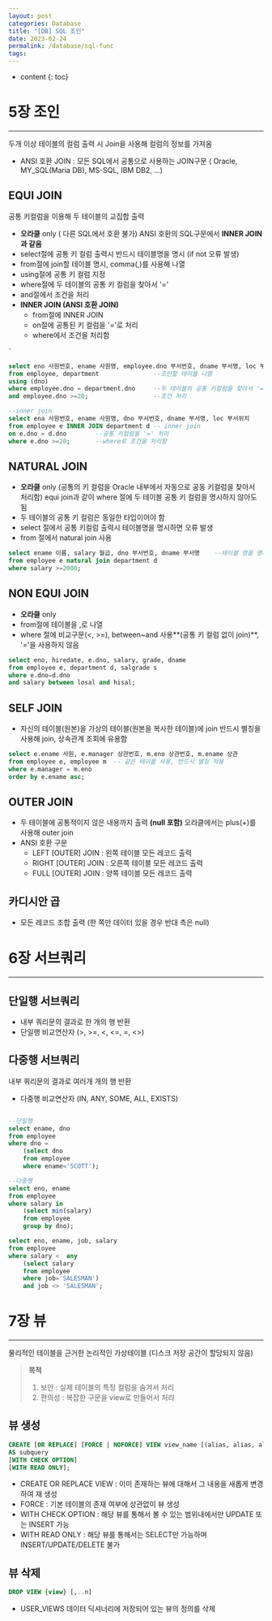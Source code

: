 ```yaml
---
layout: post
categories: Database
title: "[DB] SQL 조인"
date: 2023-02-24
permalink: /database/sql-func
tags:
---
```

* content
{: toc}

<!--more-->


# 5장 조인

---

두개 이상 테이블의 컬럼 출력 시 Join을 사용해 컬럼의 정보를 가져옴
- ANSI 호환 JOIN : 모든 SQL에서 공통으로 사용하는 JOIN구문
    ( Oracle, MY_SQL(Maria DB), MS-SQL, IBM DB2, …)

## EQUI JOIN
공통 키컬럼을 이용해 두 테이블의 교집합 출력
- **오라클** only ( 다른 SQL에서 호환 불가) ANSI 호환의 SQL구문에서 **INNER JOIN과 같음**
- select절에 공통 키 컬럼 출력시 반드시 테이블명을 명시 (if not 오류 발생)
- from절에 join할 테이블 명시, comma(,)를 사용해 나열
- using절에 공통 키 컬럼 지정
- where절에 두 테이블의 공통 키 컬럼을 찾아서 '='
- and절에서 조건을 처리
- **INNER JOIN (ANSI 호환 JOIN)**
    - from절에 INNER JOIN
    - on절에 공통된 키 컬럼을 '='로 처리
    - where에서 조건을 처리함

`
```sql
select eno 사원번호, ename 사원명, employee.dno 부서번호, dname 부서명, loc 부서위치
from employee, department               --조인할 테이블 나열
using (dno)
where employee.dno = department.dno     --두 테이블의 공통 키컬럼을 찾아서 '=' 처리
and employee.dno >=20;                  --조건 처리

--inner join
select ena 사원번호, ename 사원명, dno 부서번호, dname 부서명, loc 부서위치
from employee e INNER JOIN department d -- inner join
on e.dno = d.dno        --공통 키컬럼을 '=' 처리
where e.dno >=20;       --where로 조건을 처리함

```

## NATURAL JOIN
- **오라클** only (공통의 키 컬럼을 Oracle 내부에서 자동으로 공동 키컬럼을 찾아서 처리함) equi join과 같이 where 절에 두 테이블 공통 키 컬럼을 명시하지 않아도 됨
- 두 테이블의 공통 키 컬럼은 동일한 타입이어야 함
- select 절에서 공통 키컬럼 출력시 테이블명을 명시하면 오류 발생
- from 절에서 natural join 사용

```sql
select ename 이름, salary 월급, dno 부서번호, dname 부서명    --테이블 명을 명시하면 안됨
from employee e natural join department d 
where salary >=2000;
```
## NON EQUI JOIN
- **오라클** only
- from절에 테이블을 ,로 나열
- where 절에 비교구문(<, >=), between~and 사용**(공통 키 컬럼 없이 join)**, '='을 사용하지 않음

```sql
select eno, hiredate, e.dno, salary, grade, dname
from employee e, department d, salgrade s
where e.dno=d.dno
and salary between losal and hisal;
```
## SELF JOIN
- 자신의 테이블(원본)을 가상의 테이블(원본을 복사한 테이블)에 join 반드시 별칭을 사용해 join, 상속관계 조회에 유용함
```sql
select e.ename 사원, e.manager 상관번호, m.eno 상관번호, m.ename 상관 
from employee e, employee m  -- 같은 테이블 사용, 반드시 별칭 적용
where e.manager = m.eno
order by e.ename asc;
```
## OUTER JOIN
- 두 테이블에 공통적이지 않은 내용까지 출력 **(null 포함)** 오라클에서는 plus(+)를 사용해 outer join
- ANSI 호환 구문
    - LEFT [OUTER] JOIN : 왼쪽 테이블 모든 레코드 출력
    - RIGHT [OUTER] JOIN : 오른쪽 테이블 모든 레코드 출력
    - FULL [OUTER] JOIN : 양쪽 테이블 모든 레코드 출력

## 카디시안 곱
- 모든 레코드 조합 출력 (한 쪽만 데이터 있을 경우 반대 측은 null)


# 6장 서브쿼리
---
## 단일행 서브쿼리
- 내부 쿼리문의 결과로 한 개의 행 반환
- 단일행 비교연산자 (>, >=, <, <=, =, <>)

## 다중행 서브쿼리
내부 쿼리문의 결과로 여러개 개의 행 반환
- 다중행 비교연산자 (IN, ANY, SOME, ALL, EXISTS)

```sql

--단일행
select ename, dno
from employee
where dno = 
	(select dno
	from employee
	where ename='SCOTT');

--다중행
select eno, ename
from employee
where salary in 
	(select min(salary)
	from employee
	group by dno);

select eno, ename, job, salary
from employee
where salary < 	any 
	(select salary
	from employee
	where job='SALESMAN')
	and job <> 'SALESMAN';
```

# 7장 뷰
---

물리적인 테이블을 근거한 논리적인 가상테이블 (디스크 저장 공간이 할당되지 않음)

> **목적**
> 1. 보안 : 실제 테이블의 특정 컬럼을 숨겨서 처리
> 2. 편의성 : 복잡한 구문을 view로 만들어서 처리


## 뷰 생성
```sql
CREATE [OR REPLACE] [FORCE | NOFORCE] VIEW view_name [(alias, alias, alias, ...)] 
AS subquery 
[WITH CHECK OPTION] 
[WITH READ ONLY];
```

- CREATE OR REPLACE VIEW : 이미 존재하는 뷰에 대해서 그 내용을 새롭게 변경하여 재 생성
- FORCE : 기본 테이블의 존재 여부에 상관없이 뷰 생성
- WITH CHECK OPTION : 해당 뷰를 통해서 볼 수 있는 범위내에서만 UPDATE 또는 INSERT 가능
- WITH READ ONLY : 해당 뷰를 통해서는 SELECT만 가능하며 INSERT/UPDATE/DELETE 불가


## 뷰 삭제
```sql
DROP VIEW {view} [,..n]
```
- USER_VIEWS 데이터 딕셔너리에 저장되어 있는 뷰의 정의를 삭제

